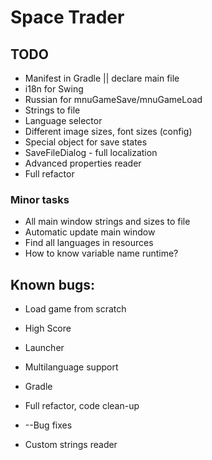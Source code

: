 # Space Trader

## TODO

* Manifest in Gradle || declare main file
* i18n for Swing
* Russian for mnuGameSave/mnuGameLoad
* Strings to file
* Language selector
* Different image sizes, font sizes (config)
* Special object for save states
* SaveFileDialog - full localization
* Advanced properties reader
* Full refactor

### Minor tasks


* All main window strings and sizes to file
* Automatic update main window
* Find all languages in resources
* How to know variable name runtime?

## Known bugs:

* Load game from scratch
* High Score
* Launcher

* Multilanguage support
* Gradle
* Full refactor, code clean-up
* --Bug fixes
* Custom strings reader